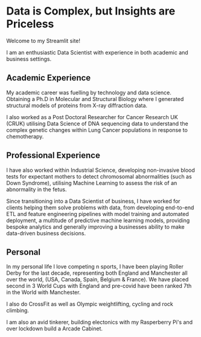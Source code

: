 # Data is Complex, but Insights are Priceless

Welcome to my Streamlit site!

I am an enthusiastic Data Scientist with experience in both academic and business settings. 

## Academic Experience
My academic career was fuelling by technology and data science. Obtaining a Ph.D in Molecular and Structural Biology
where I generated structural models of proteins from X-ray diffraction data.

I also worked as a Post Doctoral Researcher for Cancer Research UK (CRUK) utilising Data Science of DNA sequencing
data to understand the complex genetic changes within Lung Cancer populations in response to chemotherapy. 

## Professional Experience
I have also worked within Industrial Science, developing non-invasive blood tests for expectant mothers to detect 
chromosomal abnormalities (such as Down Syndrome), utilising Machine Learning to assess the risk of an abnormality in 
the fetus.

Since transitioning into a Data Scientist of business, I have worked for clients helping them solve problems with 
data, from developing end-to-end ETL and feature engineering pipelines with model training and automated deployment, 
a multitude of predictive machine learning models, providing bespoke analytics and generally improving a businesses 
ability to make data-driven business decisions.

## Personal
In my personal life I love competing n sports, I have been playing Roller Derby for the last decade, representing both
England and Manchester all over the world, (USA, Canada, Spain, Belgium & France). We have placed second in 3 World Cups
with England and pre-covid have been ranked 7th in the World with Manchester.

I also do CrossFit as well as Olympic weightlifting, cycling and rock climbing.

I am also an avid tinkerer, building electonics with my Rasperberry Pi's and over lockdown build a Arcade Cabinet.  